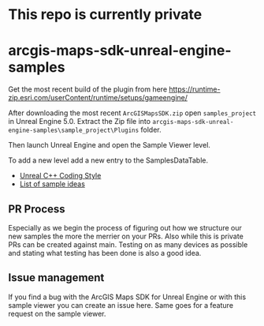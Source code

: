 # This repo is currently private

# arcgis-maps-sdk-unreal-engine-samples

Get the most recent build of the plugin from here https://runtime-zip.esri.com/userContent/runtime/setups/gameengine/

After downloading the most recent `ArcGISMapsSDK.zip` open `samples_project` in Unreal Engine 5.0. Extract the Zip file into `arcgis-maps-sdk-unreal-engine-samples\sample_project\Plugins` folder.

Then launch Unreal Engine and open the Sample Viewer level.

To add a new level add a new entry to the SamplesDataTable.


- [Unreal C++ Coding Style](coding-style-c++.md)
- [List of sample ideas](https://esriis.sharepoint.com/:x:/r/teams/GameEngine/_layouts/15/Doc.aspx?sourcedoc=%7B0dcb8b4d-f1ab-406c-9286-8a79ab2f7bc8%7D&action=editnew)

## PR Process

Especially as we begin the process of figuring out how we structure our new samples the more the merrier on your PRs. Also while this is private PRs can be created against main. Testing on as many devices as possible and stating what testing has been done is also a good idea.

## Issue management

If you find a bug with the ArcGIS Maps SDK for Unreal Engine or with this sample viewer you can create an issue here. Same goes for a feature request on the sample viewer.
